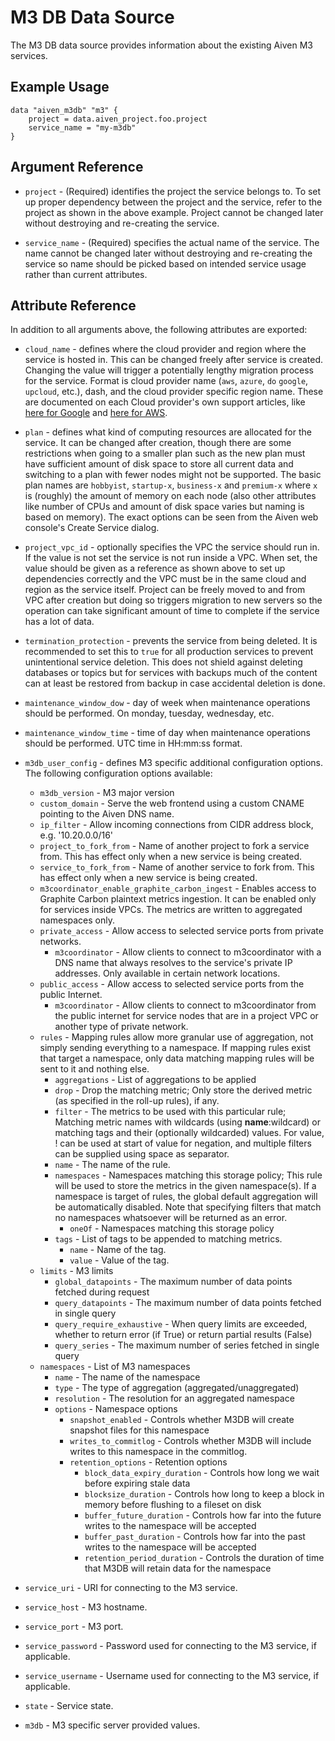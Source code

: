# M3 DB Data Source

The M3 DB data source provides information about the existing Aiven M3 services.

## Example Usage

```hcl
data "aiven_m3db" "m3" {
    project = data.aiven_project.foo.project
    service_name = "my-m3db"
}
```

## Argument Reference

* `project` - (Required) identifies the project the service belongs to. To set up proper dependency
between the project and the service, refer to the project as shown in the above example.
Project cannot be changed later without destroying and re-creating the service.

* `service_name` - (Required) specifies the actual name of the service. The name cannot be changed
later without destroying and re-creating the service so name should be picked based on
intended service usage rather than current attributes.

## Attribute Reference

In addition to all arguments above, the following attributes are exported:

* `cloud_name` - defines where the cloud provider and region where the service is hosted
in. This can be changed freely after service is created. Changing the value will trigger
a potentially lengthy migration process for the service. Format is cloud provider name
(`aws`, `azure`, `do` `google`, `upcloud`, etc.), dash, and the cloud provider
specific region name. These are documented on each Cloud provider's own support articles,
like [here for Google](https://cloud.google.com/compute/docs/regions-zones/) and
[here for AWS](https://docs.aws.amazon.com/AmazonRDS/latest/UserGuide/Concepts.RegionsAndAvailabilityZones.html).

* `plan` - defines what kind of computing resources are allocated for the service. It can
be changed after creation, though there are some restrictions when going to a smaller
plan such as the new plan must have sufficient amount of disk space to store all current
data and switching to a plan with fewer nodes might not be supported. The basic plan
names are `hobbyist`, `startup-x`, `business-x` and `premium-x` where `x` is
(roughly) the amount of memory on each node (also other attributes like number of CPUs
and amount of disk space varies but naming is based on memory). The exact options can be
seen from the Aiven web console's Create Service dialog.

* `project_vpc_id` - optionally specifies the VPC the service should run in. If the value
is not set the service is not run inside a VPC. When set, the value should be given as a
reference as shown above to set up dependencies correctly and the VPC must be in the same
cloud and region as the service itself. Project can be freely moved to and from VPC after
creation but doing so triggers migration to new servers so the operation can take
significant amount of time to complete if the service has a lot of data.

* `termination_protection` - prevents the service from being deleted. It is recommended to
set this to `true` for all production services to prevent unintentional service
deletion. This does not shield against deleting databases or topics but for services
with backups much of the content can at least be restored from backup in case accidental
deletion is done.

* `maintenance_window_dow` - day of week when maintenance operations should be performed. 
On monday, tuesday, wednesday, etc.

* `maintenance_window_time` - time of day when maintenance operations should be performed. 
UTC time in HH:mm:ss format.

* `m3db_user_config` - defines M3 specific additional configuration options. The following 
configuration options available:
    * `m3db_version` - M3 major version
    * `custom_domain` - Serve the web frontend using a custom CNAME pointing to the Aiven DNS name.
    * `ip_filter` - Allow incoming connections from CIDR address block, e.g. '10.20.0.0/16'
    * `project_to_fork_from` - Name of another project to fork a service from. This has
    effect only when a new service is being created.
    * `service_to_fork_from` - Name of another service to fork from. This has effect only 
    when a new service is being created.
    * `m3coordinator_enable_graphite_carbon_ingest` - Enables access to Graphite Carbon 
    plaintext metrics ingestion. It can be enabled only for services inside VPCs. The 
    metrics are written to aggregated namespaces only. 
    * `private_access` - Allow access to selected service ports from private networks.
        * `m3coordinator` - Allow clients to connect to m3coordinator with a DNS name that 
        always resolves to the service's private IP addresses. Only available in certain network locations.
    * `public_access` - Allow access to selected service ports from the public Internet.
        * `m3coordinator` - Allow clients to connect to m3coordinator from the public internet 
        for service nodes that are in a project VPC or another type of private network.
    * `rules` - Mapping rules allow more granular use of aggregation, not simply sending
    everything to a namespace. If mapping rules exist that target a namespace, only data matching mapping
    rules will be sent to it and nothing else.
        * `aggregations` - List of aggregations to be applied
        * `drop` - Drop the matching metric; Only store the derived metric (as specified in the roll-up rules), if any.
        * `filter` - The metrics to be used with this particular rule; Matching metric names with wildcards (using
        __name__:wildcard) or matching tags and their (optionally wildcarded) values. For value, !
        can be used at start of value for negation, and multiple filters can be supplied using space as separator.
        * `name` - The name of the rule.
        * `namespaces` - Namespaces matching this storage policy; This rule will be used to store
        the metrics in the given namespace(s). If a namespace is target of rules, the global default
        aggregation will be automatically disabled. Note that specifying filters that match no namespaces
        whatsoever will be returned as an error.
            * `oneOf` - Namespaces matching this storage policy
        * `tags` - List of tags to be appended to matching metrics.
            * `name` - Name of the tag.
            * `value` - Value of the tag.
    * `limits` - M3 limits
        * `global_datapoints` - The maximum number of data points fetched during request
        * `query_datapoints` - The maximum number of data points fetched in single query
        * `query_require_exhaustive` - When query limits are exceeded, whether to return error 
        (if True) or return partial results (False)
        * `query_series` - The maximum number of series fetched in single query
    * `namespaces` - List of M3 namespaces
        * `name` - The name of the namespace
        * `type` - The type of aggregation (aggregated/unaggregated)
        * `resolution` - The resolution for an aggregated namespace
        * `options` - Namespace options
            * `snapshot_enabled` - Controls whether M3DB will create snapshot files for 
            this namespace
            * `writes_to_commitlog` - Controls whether M3DB will include writes to this 
            namespace in the commitlog.
            * `retention_options` - Retention options
                * `block_data_expiry_duration` - Controls how long we wait before expiring stale data
                * `blocksize_duration` - Controls how long to keep a block in memory before 
                flushing to a fileset on disk
                * `buffer_future_duration` - Controls how far into the future writes to 
                the namespace will be accepted
                * `buffer_past_duration` - Controls how far into the past writes to the 
                namespace will be accepted
                * `retention_period_duration` - Controls the duration of time that M3DB will 
                retain data for the namespace

* `service_uri` - URI for connecting to the M3 service.

* `service_host` - M3 hostname.

* `service_port` - M3 port.

* `service_password` - Password used for connecting to the M3 service, if applicable.

* `service_username` - Username used for connecting to the M3 service, if applicable.

* `state` - Service state.

* `m3db` - M3 specific server provided values.
